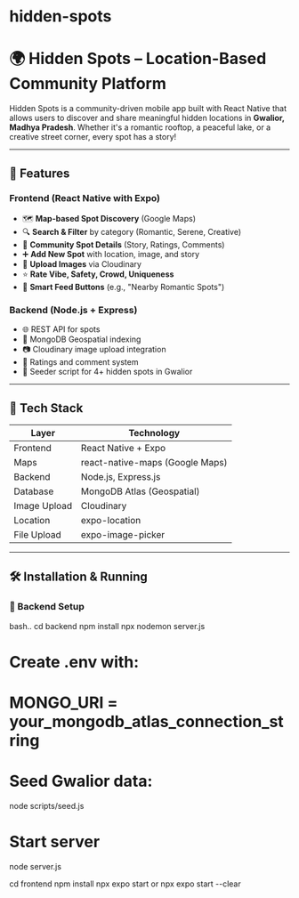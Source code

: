 ﻿# hidden-spots

# 🌍 Hidden Spots – Location-Based Community Platform

Hidden Spots is a community-driven mobile app built with React Native that allows users to discover and share meaningful hidden locations in **Gwalior, Madhya Pradesh**. Whether it's a romantic rooftop, a peaceful lake, or a creative street corner, every spot has a story!

---

## 📱 Features

### Frontend (React Native with Expo)
- 🗺️ **Map-based Spot Discovery** (Google Maps)
- 🔍 **Search & Filter** by category (Romantic, Serene, Creative)
- 💬 **Community Spot Details** (Story, Ratings, Comments)
- ➕ **Add New Spot** with location, image, and story
- 📸 **Upload Images** via Cloudinary
- ⭐ **Rate Vibe, Safety, Crowd, Uniqueness**
- 🧠 **Smart Feed Buttons** (e.g., "Nearby Romantic Spots")

### Backend (Node.js + Express)
- 🌐 REST API for spots
- 📍 MongoDB Geospatial indexing
- 📷 Cloudinary image upload integration
- 💬 Ratings and comment system
- 🌱 Seeder script for 4+ hidden spots in Gwalior

---

## 🚀 Tech Stack

| Layer       | Technology                    |
|-------------|-------------------------------|
| Frontend    | React Native + Expo           |
| Maps        | react-native-maps (Google Maps)|
| Backend     | Node.js, Express.js           |
| Database    | MongoDB Atlas (Geospatial)    |
| Image Upload| Cloudinary                    |
| Location    | expo-location                 |
| File Upload | expo-image-picker             |

---

## 🛠️ Installation & Running

### 🔧 Backend Setup

bash..
cd backend
npm install
npx nodemon server.js
# Create .env with:
# MONGO_URI = your_mongodb_atlas_connection_string

# Seed Gwalior data:
node scripts/seed.js

# Start server
node server.js

cd frontend
npm install
npx expo start
     or
npx expo start --clear



